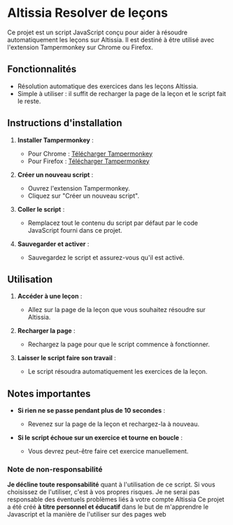 # Altissia Resolver de leçons

Ce projet est un script JavaScript conçu pour aider à résoudre automatiquement les leçons sur Altissia. Il est destiné à être utilisé avec l'extension Tampermonkey sur Chrome ou Firefox.

## Fonctionnalités

- Résolution automatique des exercices dans les leçons Altissia.
- Simple à utiliser : il suffit de recharger la page de la leçon et le script fait le reste.

## Instructions d'installation

1. **Installer Tampermonkey** :
   - Pour Chrome : [Télécharger Tampermonkey](https://chrome.google.com/webstore/detail/tampermonkey/dhdgffkkebhmkfjojejmpbldmpobfkfo)
   - Pour Firefox : [Télécharger Tampermonkey](https://addons.mozilla.org/fr/firefox/addon/tampermonkey/)

2. **Créer un nouveau script** :
   - Ouvrez l'extension Tampermonkey.
   - Cliquez sur "Créer un nouveau script".

3. **Coller le script** :
   - Remplacez tout le contenu du script par défaut par le code JavaScript fourni dans ce projet.

4. **Sauvegarder et activer** :
   - Sauvegardez le script et assurez-vous qu'il est activé.

## Utilisation

1. **Accéder à une leçon** :
   - Allez sur la page de la leçon que vous souhaitez résoudre sur Altissia.

2. **Recharger la page** :
   - Rechargez la page pour que le script commence à fonctionner.

3. **Laisser le script faire son travail** :
   - Le script résoudra automatiquement les exercices de la leçon.

## Notes importantes

- **Si rien ne se passe pendant plus de 10 secondes** :
  - Revenez sur la page de la leçon et rechargez-la à nouveau.

- **Si le script échoue sur un exercice et tourne en boucle** :
  - Vous devrez peut-être faire cet exercice manuellement.

### Note de non-responsabilité
**Je décline toute responsabilité** quant à l'utilisation de ce script. Si vous choisissez de l'utiliser, c'est à vos propres risques. Je ne serai pas responsable des éventuels problèmes liés à votre compte Altissia
Ce projet a été créé **à titre personnel et éducatif** dans le but de m'apprendre le Javascript et la manière de l'utiliser sur des pages web
